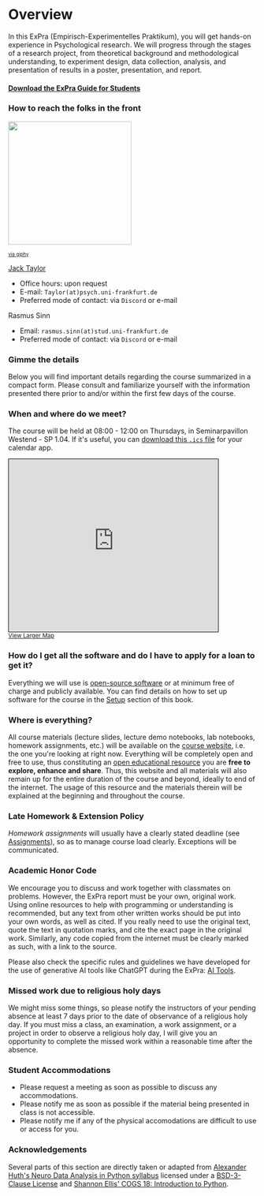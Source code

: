 # Overview

In this ExPra (Empirisch-Experimentelles Praktikum), you will get hands-on experience in Psychological research. We will progress through the stages of a research project, from theoretical background and methodological understanding, to experiment design, data collection, analysis, and presentation of results in a poster, presentation, and report.

[<h4><i class="fa-solid fa-file-pdf"></i> Download the ExPra Guide for Students</h4>](https://raw.githubusercontent.com/JackEdTaylor/expra-wise24/master/lecture/static/EXPRA_Guide_for_students.pdf)

### How to reach the folks in the front

<img src="https://media1.giphy.com/media/LGjdE8oxY7SQE/giphy.gif" width=250>

<sub><sup>[via giphy](https://media.giphy.com/media/LGjdE8oxY7SQE/giphy.gif)</sup></sub>

[Jack Taylor](https://jackedtaylor.github.io/)

- Office hours: upon request
- E-mail: `Taylor(at)psych.uni-frankfurt.de`
- Preferred mode of contact: via `Discord` or e-mail

Rasmus Sinn

- Email: `rasmus.sinn(at)stud.uni-frankfurt.de`
- Preferred mode of contact: via `Discord` or e-mail


### Gimme the details

Below you will find important details regarding the course summarized in a compact form. Please consult and familiarize yourself with the information presented there prior to and/or within the first few days of the course.

### When and where do we meet?

The course will be held at 08:00 - 12:00 on Thursdays, in Seminarpavillon Westend - SP 1.04. If it's useful, you can [download this `.ics` file](https://qis.server.uni-frankfurt.de/qisserver/rds?state=verpublish&status=transform&vmfile=no&veranstaltung.veranstid=381510&veransttermin.parallelid=5&moduleCall=iCalendarGruppe&publishConfFile=reports&publishSubDir=veranstaltung) for your calendar app.

<iframe width="425" height="350" src="https://www.openstreetmap.org/export/embed.html?bbox=8.669369%2C50.130935%2C8.669369%2C50.130935&amp;layer=mapnik" style="border: 1px solid black"></iframe><br/><small><a href="https://www.openstreetmap.org/export#map=19/50.130935/8.669369">View Larger Map</a></small>


### How do I get all the software and do I have to apply for a loan to get it?

Everything we will use is [open-source software](https://en.wikipedia.org/wiki/Open-source_software) or at minimum free of charge and publicly available. You can find details on how to set up software for the course in the [Setup](https://jackedtaylor.github.io/expra-wise24/introduction/setup.html) section of this book.

### Where is everything?

All course materials (lecture slides, lecture demo notebooks, lab notebooks, homework assignments, etc.) will be available on the [course website](https://jackedtaylor.github.io/expra-wise24/), i.e. the one you're looking at right now. Everything will be completely open and free to use, thus constituting an [open educational resource](https://en.wikipedia.org/wiki/Open_educational_resources) you are **free to explore, enhance and share**. Thus, this website and all materials will also remain up for the entire duration of the course and beyond, ideally to end of the internet. The usage of this resource and the materials therein will be explained at the beginning and throughout the course.


### Late Homework & Extension Policy

*Homework assignments* will usually have a clearly stated deadline (see [Assignments](https://jackedtaylor.github.io/expra-wise24/general/assignments.html)), so as to manage course load clearly. Exceptions will be communicated.


### Academic Honor Code

We encourage you to discuss and work together with classmates on problems. However, the ExPra report must be your own, original work. Using online resources to help with programming or understanding is recommended, but any text from other written works should be put into your own words, as well as cited. If you really need to use the original text, quote the text in quotation marks, and cite the exact page in the original work. Similarly, any code copied from the internet must be clearly marked as such, with a link to the source.

Please also check the specific rules and guidelines we have developed for the use of generative AI tools like ChatGPT during the ExPra: [AI Tools](https://jackedtaylor.github.io/expra-wise24/general/gen_ai.html).


### Missed work due to religious holy days

We might miss some things, so please notify the instructors of your pending absence at least 7 days prior to the date of observance of a religious holy day. If you must miss a class, an examination, a work assignment, or a project in order to observe a religious holy day, I will give you an opportunity to complete the missed work within a reasonable time after the absence.


### Student Accommodations

- Please request a meeting as soon as possible to discuss any accommodations.
- Please notify me as soon as possible if the material being presented in class is not accessible.
- Please notify me if any of the physical accomodations are difficult to use or access for you.

### Acknowledgements

Several parts of this section are directly taken or adapted from [Alexander Huth's Neuro Data Analysis in Python syllabus](https://github.com/alexhuth/ndap-fa2020) licensed under a [BSD-3-Clause License](https://github.com/alexhuth/ndap-fa2020/blob/master/LICENSE) and [Shannon Ellis' COGS 18: Introduction to Python](https://cogs18.github.io/assets/intro/syllabus.html).
